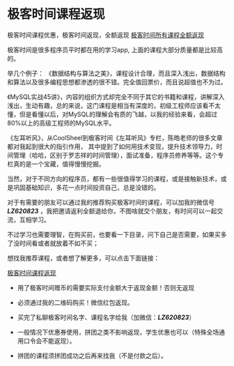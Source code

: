 
# 极客时间课程返现
极客时间课程优惠，极客时间返现，全额返现
[极客时间所有课程全额返现](https://mp.weixin.qq.com/s/jKLWJud7Dcck6p3GdquxBA)

极客时间是很多程序员平时都在用的学习app, 上面的课程大部分质量都是比较高的。

举几个例子：
《数据结构与算法之美》，课程设计合理，而且深入浅出，数据结构和算法以及很多编程思想都渗透的很不错。完全值回票价，而且说超值也不为过。

《MySQL实战45讲》，内容的组织方式却完全不同于其它的书籍和课程，讲解深入浅出，生动有趣，总的来说，这门课程是相当有深度的，初级工程师应该看不太懂，但是看懂以后，对MySQL的理解会有质的飞越，以我的经验来看，会超过80%以上的高级工程师的MySQL水平。

《左耳听风》，从CoolSheel到极客时间《左耳听风》专栏，陈皓老师的很多文章都对我起到很大的指引作用，
其中提到了如何用技术变现，提升技术领导力，时间管理（哈哈，区别于罗志祥的时间管理），面试准备，程序员修养等等。这个专栏真的是一个宝藏，值得慢慢挖掘。

当然，对于不同方向的程序员，都有一些很值得学习的课程，或是接触新技术，或是巩固基础知识，多花一点时间投资自己，总是没错的。

对于有需要的朋友可以通过我的推荐购买极客时间的课程，可以加我的微信号 ***LZ620823*** ，我把邀请返利全额退给你，不图啥就交个朋友，有时间可以一起交流，互相学习。

不过学习也需要理智，在购买前，也要看一下目录，问下自己是否需要，如果买多了没时间看或者就放着不如不买；

想找我推荐课程，或者想了解更多，可以点击下面链接：

 [极客时间课程返现](https://mp.weixin.qq.com/s/jKLWJud7Dcck6p3GdquxBA)

- 用了极客时间赠币的需要实际支付金额大于返现金额！否则无返现

- 必须通过我的二维码购买！微信红包返现。

- 买完了私聊极客时间名字、课程名字给我（加微信：***LZ620823***）

- 一般情况下优惠券使用，拼团之类不影响返现，学生优惠也可以（特殊全场通用口令会不能返现）。

- 拼团的课程须拼团成功之后再来找我（不是付款之后）。
